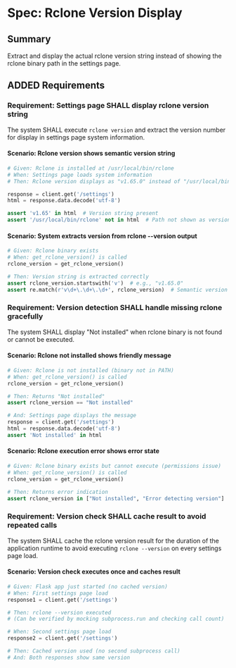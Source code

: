 # Spec: Rclone Version Display

## Summary
Extract and display the actual rclone version string instead of showing the rclone binary path in the settings page.

## ADDED Requirements

### Requirement: Settings page SHALL display rclone version string
The system SHALL execute `rclone version` and extract the version number for display in settings page system information.

#### Scenario: Rclone version shows semantic version string
```python
# Given: Rclone is installed at /usr/local/bin/rclone
# When: Settings page loads system information
# Then: Rclone version displays as "v1.65.0" instead of "/usr/local/bin/rclone"

response = client.get('/settings')
html = response.data.decode('utf-8')

assert 'v1.65' in html  # Version string present
assert '/usr/local/bin/rclone' not in html  # Path not shown as version
```

#### Scenario: System extracts version from rclone --version output
```python
# Given: Rclone binary exists
# When: get_rclone_version() is called
rclone_version = get_rclone_version()

# Then: Version string is extracted correctly
assert rclone_version.startswith('v')  # e.g., "v1.65.0"
assert re.match(r'v\d+\.\d+\.\d+', rclone_version)  # Semantic version format
```

### Requirement: Version detection SHALL handle missing rclone gracefully
The system SHALL display "Not installed" when rclone binary is not found or cannot be executed.

#### Scenario: Rclone not installed shows friendly message
```python
# Given: Rclone is not installed (binary not in PATH)
# When: get_rclone_version() is called
rclone_version = get_rclone_version()

# Then: Returns "Not installed"
assert rclone_version == "Not installed"

# And: Settings page displays the message
response = client.get('/settings')
html = response.data.decode('utf-8')
assert 'Not installed' in html
```

#### Scenario: Rclone execution error shows error state
```python
# Given: Rclone binary exists but cannot execute (permissions issue)
# When: get_rclone_version() is called
rclone_version = get_rclone_version()

# Then: Returns error indication
assert rclone_version in ["Not installed", "Error detecting version"]
```

### Requirement: Version check SHALL cache result to avoid repeated calls
The system SHALL cache the rclone version result for the duration of the application runtime to avoid executing `rclone --version` on every settings page load.

#### Scenario: Version check executes once and caches result
```python
# Given: Flask app just started (no cached version)
# When: First settings page load
response1 = client.get('/settings')

# Then: rclone --version executed
# (Can be verified by mocking subprocess.run and checking call count)

# When: Second settings page load
response2 = client.get('/settings')

# Then: Cached version used (no second subprocess call)
# And: Both responses show same version
```
